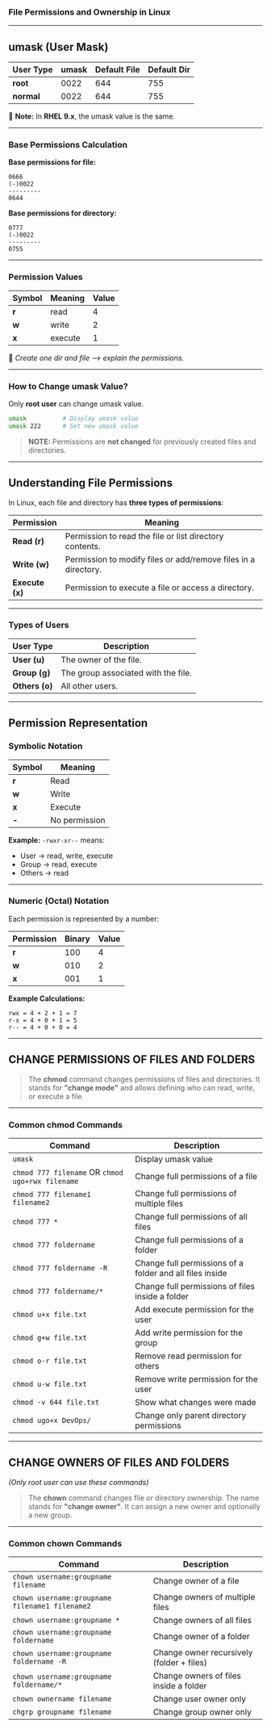 
### File Permissions and Ownership in Linux

---

## umask (User Mask)

| User Type  | umask | Default File | Default Dir |
| ---------- | ----- | ------------ | ----------- |
| **root**   | 0022  | 644          | 755         |
| **normal** | 0022  | 644          | 755         |

📌 **Note:** In **RHEL 9.x**, the umask value is the same.

---

### Base Permissions Calculation

**Base permissions for file:**

```
0666
(-)0022
---------
0644
```

**Base permissions for directory:**

```
0777
(-)0022
---------
0755
```

---

###  Permission Values

| Symbol | Meaning | Value |
| ------ | ------- | ----- |
| **r**  | read    | 4     |
| **w**  | write   | 2     |
| **x**  | execute | 1     |

🧠 *Create one dir and file —> explain the permissions.*

---

###  How to Change umask Value?

Only **root user** can change umask value.

```bash
umask          # Display umask value
umask 222      # Set new umask value
```

> **NOTE:** Permissions are **not changed** for previously created files and directories.

---

##  Understanding File Permissions

In Linux, each file and directory has **three types of permissions**:

| Permission      | Meaning                                                        |
| --------------- | -------------------------------------------------------------- |
| **Read (r)**    | Permission to read the file or list directory contents.        |
| **Write (w)**   | Permission to modify files or add/remove files in a directory. |
| **Execute (x)** | Permission to execute a file or access a directory.            |

---

###  Types of Users

| User Type      | Description                         |
| -------------- | ----------------------------------- |
| **User (u)**   | The owner of the file.              |
| **Group (g)**  | The group associated with the file. |
| **Others (o)** | All other users.                    |

---

##  Permission Representation

###  Symbolic Notation

| Symbol | Meaning       |
| ------ | ------------- |
| **r**  | Read          |
| **w**  | Write         |
| **x**  | Execute       |
| **-**  | No permission |

**Example:**
`-rwxr-xr--` means:

* User → read, write, execute
* Group → read, execute
* Others → read

---

###  Numeric (Octal) Notation

Each permission is represented by a number:

| Permission | Binary | Value |
| ---------- | ------ | ----- |
| **r**      | 100    | 4     |
| **w**      | 010    | 2     |
| **x**      | 001    | 1     |

**Example Calculations:**

```
rwx = 4 + 2 + 1 = 7
r-x = 4 + 0 + 1 = 5
r-- = 4 + 0 + 0 = 4
```

---

##  CHANGE PERMISSIONS OF FILES AND FOLDERS

> The **chmod** command changes permissions of files and directories.
> It stands for **"change mode"** and allows defining who can read, write, or execute a file.

---

###  Common chmod Commands

| Command                                          | Description                                              |
| ------------------------------------------------ | -------------------------------------------------------- |
| `umask`                                          | Display umask value                                      |
| `chmod 777 filename` OR `chmod ugo+rwx filename` | Change full permissions of a file                        |
| `chmod 777 filename1 filename2`                  | Change full permissions of multiple files                |
| `chmod 777 *`                                    | Change full permissions of all files                     |
| `chmod 777 foldername`                           | Change full permissions of a folder                      |
| `chmod 777 foldername -R`                        | Change full permissions of a folder and all files inside |
| `chmod 777 foldername/*`                         | Change full permissions of files inside a folder         |
| `chmod u+x file.txt`                             | Add execute permission for the user                      |
| `chmod g+w file.txt`                             | Add write permission for the group                       |
| `chmod o-r file.txt`                             | Remove read permission for others                        |
| `chmod u-w file.txt`                             | Remove write permission for the user                     |
| `chmod -v 644 file.txt`                          | Show what changes were made                              |
| `chmod ugo+x DevOps/`                            | Change only parent directory permissions                 |

---

##  CHANGE OWNERS OF FILES AND FOLDERS

*(Only root user can use these commands)*

> The **chown** command changes file or directory ownership.
> The name stands for **"change owner"**.
> It can assign a new owner and optionally a new group.

---

###  Common chown Commands

| Command                                        | Description                               |
| ---------------------------------------------- | ----------------------------------------- |
| `chown username:groupname filename`            | Change owner of a file                    |
| `chown username:groupname filename1 filename2` | Change owners of multiple files           |
| `chown username:groupname *`                   | Change owners of all files                |
| `chown username:groupname foldername`          | Change owner of a folder                  |
| `chown username:groupname foldername -R`       | Change owner recursively (folder + files) |
| `chown username:groupname foldername/*`        | Change owners of files inside a folder    |
| `chown ownername filename`                     | Change user owner only                    |
| `chgrp groupname filename`                     | Change group owner only                   |


